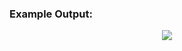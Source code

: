 ### Example Output:
<p align="center">
  <img src="https://github.com/rp-mullen/quantum-image-evolver/blob/main/main.gif"/>
</p>
